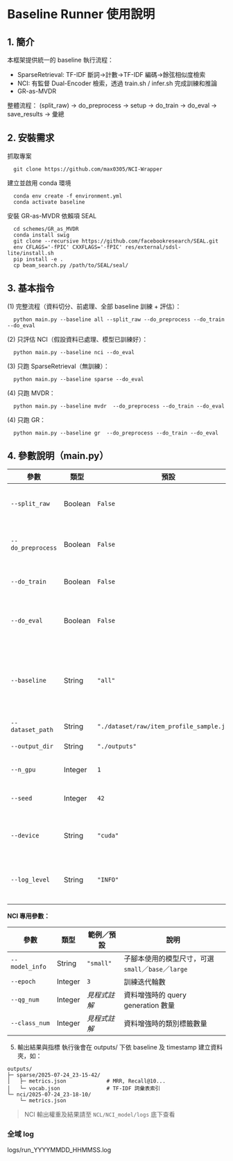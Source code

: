# Baseline Runner 使用說明

## 1. 簡介
本框架提供統一的 baseline 執行流程：
- SparseRetrieval: TF-IDF 斷詞→計數→TF-IDF 編碼→餘弦相似度檢索
- NCI: 有監督 Dual-Encoder 檢索，透過 train.sh / infer.sh 完成訓練和推論
- GR-as-MVDR

整體流程： (split_raw) → do_preprocess → setup → do_train → do_eval → save_results → 彙總

## 2. 安裝需求
抓取專案
```
  git clone https://github.com/max0305/NCI-Wrapper
```
建立並啟用 conda 環境
```
  conda env create -f environment.yml
  conda activate baseline
```
安裝 GR-as-MVDR 依賴項 SEAL
```
  cd schemes/GR_as_MVDR
  conda install swig
  git clone --recursive https://github.com/facebookresearch/SEAL.git
  env CFLAGS='-fPIC' CXXFLAGS='-fPIC' res/external/sdsl-lite/install.sh
  pip install -e .
  cp beam_search.py /path/to/SEAL/seal/
```

## 3. 基本指令
(1) 完整流程（資料切分、前處理、全部 baseline 訓練 + 評估）：
```
  python main.py --baseline all --split_raw --do_preprocess --do_train --do_eval
```
(2) 只評估 NCI（假設資料已處理、模型已訓練好）：
```
  python main.py --baseline nci --do_eval
```
(3) 只跑 SparseRetrieval（無訓練）：
```
  python main.py --baseline sparse --do_eval
```
(4) 只跑 MVDR：
```
  python main.py --baseline mvdr  --do_preprocess --do_train --do_eval
```
(4) 只跑 GR：
```
  python main.py --baseline gr  --do_preprocess --do_train --do_eval
```
## 4. 參數說明（main.py）

| 參數             | 類型      | 預設                                | 說明                                                         |
| ---------------- | --------- | ----------------------------------- | ------------------------------------------------------------ |
| `--split_raw`    | Boolean   | `False`                             | 隨機切分原始 JSON 成 train/eval (80/20)                      |
| `--do_preprocess`| Boolean   | `False`                             | 執行資料前處理，產生 `processed/` 與 `splits/`               |
| `--do_train`     | Boolean   | `False`                             | 執行各 baseline 的 `train()` 方法                            |
| `--do_eval`      | Boolean   | `False`                             | 執行 `evaluate()`，並輸出評估指標                            |
| `--baseline`     | String    | `"all"`                             | 指定要執行哪些 baseline；可用 `all`、`nci`、`sparse`，或多者逗號分隔 |
| `--dataset_path` | String    | `"./dataset/raw/item_profile_sample.json"` | 原始資料路徑                                                 |
| `--output_dir`   | String    | `"./outputs"`                       | 所有結果與 log 的根目錄                                      |
| `--n_gpu`        | Integer   | `1`                                 | 使用的 GPU 數量                            |
| `--seed`         | Integer   | `42`                                | 隨機種子，確保切分與訓練過程可重現                            |
| `--device`       | String    | `"cuda"`                            | PyTorch 裝置；無 GPU 時可設為 `"cpu"`                       |
| `--log_level`    | String    | `"INFO"`                            | Logger 等級：`DEBUG` / `INFO` / `WARNING` / `ERROR`         |

**NCI 專用參數：**


| 參數             | 類型    | 範例／預設   | 說明                        |
| ---------------- | ------- | ------------ | --------------------------- |
| `--model_info`   | String  | `"small"`    | 子腳本使用的模型尺寸，可選 `small`／`base`／`large` |
| `--epoch`        | Integer | `3`          | 訓練迭代輪數                 |
| `--qg_num`       | Integer | *見程式註解* | 資料增強時的 query generation 數量 |
| `--class_num`    | Integer | *見程式註解* | 資料增強時的類別標籤數量     |


5. 輸出結果與指標
執行後會在 outputs/ 下依 baseline 及 timestamp 建立資料夾，如：
```
outputs/
├─ sparse/2025-07-24_23-15-42/
│   ├─ metrics.json             # MRR, Recall@10...
│   └─ vocab.json               # TF-IDF 詞彙表索引
└─ nci/2025-07-24_23-18-10/
    └─ metrics.json
```

> NCI 輸出權重及結果請至 `NCL/NCI_model/logs` 底下查看
### 全域 log
logs/run_YYYYMMDD_HHMMSS.log
